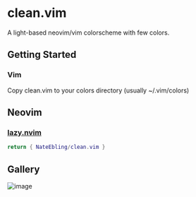 # clean.vim
A light-based neovim/vim colorscheme with few colors.

## Getting Started

### Vim
Copy clean.vim to your colors directory (usually ~/.vim/colors)

## Neovim

### [lazy.nvim](https://lazy.folke.io/installation)
```lua
return { NateEbling/clean.vim }
```

## Gallery
![image](https://github.com/user-attachments/assets/5b2d49c4-a35e-49eb-a50f-8cb0d1ccf06e)

